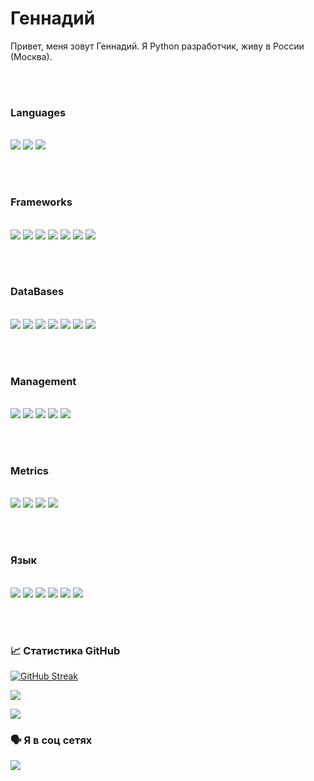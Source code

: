 # Геннадий

Привет, меня зовут Геннадий. Я Python разработчик, живу в России (Москва).


<br><br>
### Languages
<br>
<img src="https://img.shields.io/badge/Python-3776AB?style=for-the-badge&logo=python&logoColor=white"> <img src="https://img.shields.io/badge/HTML5-E34F26?style=for-the-badge&logo=html5&logoColor=white"> <img src="https://img.shields.io/badge/CSS3-1572B6?style=for-the-badge&logo=css3&logoColor=white">

<br><br>
###  Frameworks
<br>
		<img src="https://img.shields.io/badge/fastapi-109989?style=for-the-badge&logo=FASTAPI&logoColor=white">
		<img src="https://img.shields.io/badge/Django-092E20?style=for-the-badge&logo=django&logoColor=green">
		<img src="https://img.shields.io/badge/Flask-000000?style=for-the-badge&logo=flask&logoColor=white">
		<img src="https://img.shields.io/badge/iohttp-%232C5bb4.svg?style=for-the-badge&logo=aiohttp&logoColor=white">
		<img src="https://img.shields.io/badge/asyncio-000000?style=for-the-badge&logo=python&logoColor=white">
		<img src="https://img.shields.io/badge/OAuth2-808080?style=for-the-badge&logo=python&logoColor=white">
		<img src="https://img.shields.io/badge/json%20web%20tokens-323330?style=for-the-badge&logo=json-web-tokens&logoColor=pink">

<br><br>
###  DataBases
<br>
		<img src="https://img.shields.io/badge/PostgreSQL-316192?style=for-the-badge&logo=postgresql&logoColor=white">
		<img src="https://img.shields.io/badge/MongoDB-%234ea94b.svg?style=for-the-badge&logo=mongodb&logoColor=white">
		<img src="https://img.shields.io/badge/-ElasticSearch-005571?style=for-the-badge&logo=elasticsearch">
		<img src="https://img.shields.io/badge/SQLAlchemy-FF6600?style=for-the-badge&logo=rabbitmq&logoColor=white">
		<img src="https://img.shields.io/badge/ClickHouse-000?style=for-the-badge&logo=apachekafka">
		<img src="https://img.shields.io/badge/Redis-E34F26?style=for-the-badge&logo=redis&logoColor=white">
		<img src="https://img.shields.io/badge/SQLite-07405E?style=for-the-badge&logo=sqlite&logoColor=white">

<br><br>
###  Management
<br>
		<img src="https://img.shields.io/badge/Celery-3776AB?style=for-the-badge&logo=celery&logoColor=white">
		<img src="https://img.shields.io/badge/-Flower-%23Clojure?style=for-the-badge&logo=apacheairflow&logoColor=white">
		<img src="https://img.shields.io/badge/Apache%20Airflow-017CEE?style=for-the-badge&logo=Apache%20Airflow&logoColor=white">
		<img src="https://img.shields.io/badge/gunicorn-%298729.svg?style=for-the-badge&logo=gunicorn&logoColor=white">
		<img src="https://img.shields.io/badge/nginx-%23009639.svg?style=for-the-badge&logo=nginx&logoColor=white">

<br><br>
###  Metrics
<br>
		<img src="https://img.shields.io/badge/Jaeger-3776AB?style=for-the-badge&logo=battle.net&logoColor=white">
		<img src="https://img.shields.io/badge/Kibana-005571?style=for-the-badge&logo=Kibana&logoColor=white">
		<img src="https://img.shields.io/badge/Prometheus-E6522C?style=for-the-badge&logo=Prometheus&logoColor=white">
		<img src="https://img.shields.io/badge/grafana-%23F46800.svg?style=for-the-badge&logo=grafana&logoColor=white">

<br><br>
###  Язык
<br>
		<img src="https://img.shields.io/badge/GitHub-100000?style=for-the-badge&logo=github&logoColor=white">
		<img src="https://img.shields.io/badge/Docker-2CA5E0?style=for-the-badge&logo=docker&logoColor=white">
		<img src="https://img.shields.io/badge/git-%23F05033.svg?style=for-the-badge&logo=git&logoColor=white">
		<img src="https://img.shields.io/badge/PyCharm-000000.svg?&style=for-the-badge&logo=PyCharm&logoColor=white">
		<img src="https://img.shields.io/badge/Postman-FF6C37?style=for-the-badge&logo=postman&logoColor=white">
		<img src="https://img.shields.io/badge/-Swagger-%23Clojure?style=for-the-badge&logo=swagger&logoColor=white">

<br><br>

### 📈 Статистика GitHub

[![GitHub Streak](https://github-readme-streak-stats.herokuapp.com/?user=GennadyBr&theme=dark)](https://git.io/streak-stats)

![](https://github-profile-summary-cards.vercel.app/api/cards/productive-time?username=GennadyBr&theme=solarized_dark)

![](https://komarev.com/ghpvc/?username=GennadyBr&color=dc143c)
<br>

### 🗣 Я в соц сетях

<a href='https://t.me/@gennadybr'>![](https://img.shields.io/badge/Telegram-2CA5E0?style=for-the-badge&logo=telegram&logoColor=white)</a>
